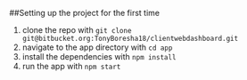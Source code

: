 ##Setting up the project for the first time
1. clone the repo with `git clone git@bitbucket.org:TonyBoresha18/clientwebdashboard.git`
2. navigate to the app directory with `cd app`
2. install the dependencies with `npm install`
3. run the app with `npm start`
